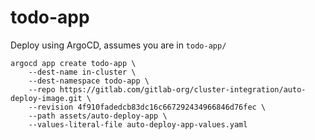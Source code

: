 # todo-app

Deploy using ArgoCD, assumes you are in `todo-app/`
```
argocd app create todo-app \
    --dest-name in-cluster \
    --dest-namespace todo-app \
    --repo https://gitlab.com/gitlab-org/cluster-integration/auto-deploy-image.git \
    --revision 4f910fadedcb83dc16c667292434966846d76fec \
    --path assets/auto-deploy-app \
    --values-literal-file auto-deploy-app-values.yaml
````